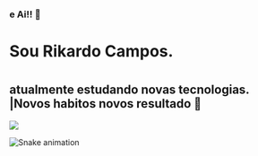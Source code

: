 ### e Ai!! 👋
### <h1> Sou Rikardo Campos.<h1>
<h2> atualmente estudando novas tecnologias. <br> |Novos habitos novos resultado 🚀 </h2>

<img src= https://res.cloudinary.com/practicaldev/image/fetch/s--WXI5d2Ru--/c_limit%2Cf_auto%2Cfl_progressive%2Cq_66%2Cw_800/https://media1.tenor.com/images/0c34272909ee2a4db5606a014082312b/tenor.gif%3Fitemid%3D15828752 />


![Snake animation](https://github.com/Rikardocampos/RikardoCampos/blob/output/github-contribution-grid-snake.svg)
